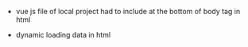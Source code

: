 - vue js file of local project had to include at the bottom of body tag in html

- dynamic loading data in html